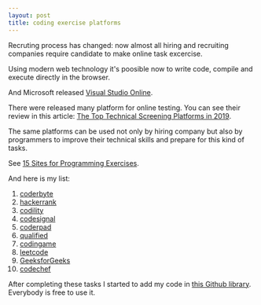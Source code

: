 ```yaml
---
layout: post
title: coding exercise platforms
---
```

Recruting process has changed: now almost all hiring and recruiting companies require candidate to make online task excercise.

Using modern web technology it's poosible now to write code, compile and execute directly in the browser.

And Microsoft released [Visual Studio Online](https://visualstudio.microsoft.com/services/visual-studio-online/).

There were released many platform for online testing. You can see their review in this article: [The Top Technical Screening Platforms in 2019](https://medium.com/coderbyte/the-top-technical-screening-platforms-in-2019-622e28724ec5).

The same platforms can be used not only by hiring company but also by programmers to improve their technical skills and prepare for this kind of tasks.

See [15 Sites for Programming Exercises](https://programmingzen.com/15-sites-for-programming-exercises/).

And here is my list:

1. [coderbyte](https://coderbyte.com/)
2. [hackerrank](https://www.hackerrank.com/)
3. [codility](https://www.codility.com/)
4. [codesignal](https://codesignal.com/)
5. [coderpad](https://coderpad.io/)
6. [qualified](https://www.qualified.io/)
7. [codingame](https://www.codingame.com/)
8. [leetcode](https://leetcode.com/)
9. [GeeksforGeeks](https://www.geeksforgeeks.org/)
10. [codechef](https://www.codechef.com/)

After completing these tasks I started to add my code in [this Github library](https://github.com/alexan1/TaskLib). Everybody is free to use it.




